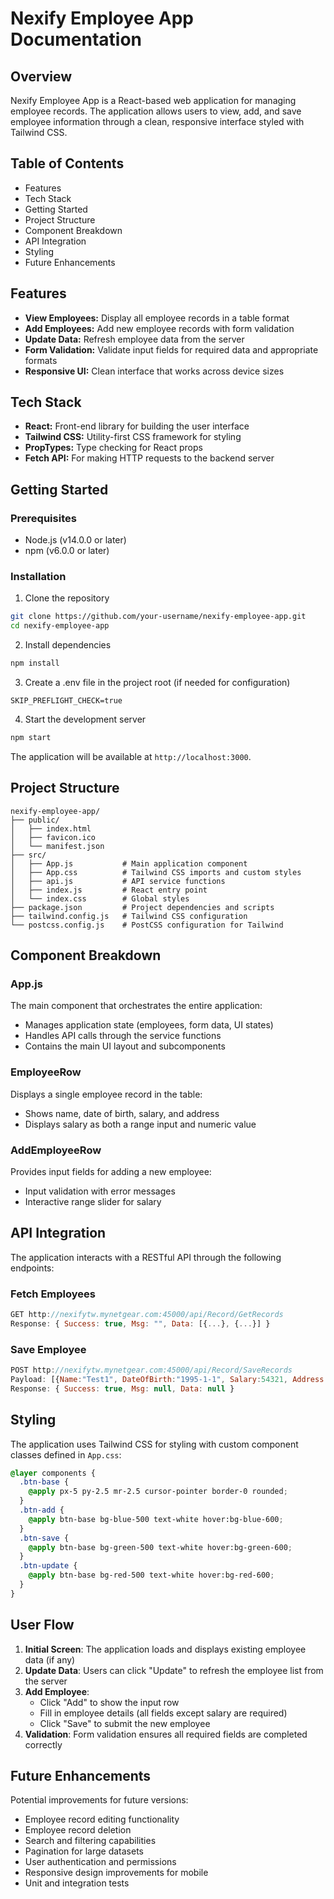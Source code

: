 # Nexify Employee App Documentation

## Overview

Nexify Employee App is a React-based web application for managing employee records. The application allows users to view, add, and save employee information through a clean, responsive interface styled with Tailwind CSS.

## Table of Contents

- Features
- Tech Stack
- Getting Started
- Project Structure
- Component Breakdown
- API Integration
- Styling
- Future Enhancements

## Features

- **View Employees:** Display all employee records in a table format
- **Add Employees:** Add new employee records with form validation
- **Update Data:** Refresh employee data from the server
- **Form Validation:** Validate input fields for required data and appropriate formats
- **Responsive UI:** Clean interface that works across device sizes

## Tech Stack

- **React:** Front-end library for building the user interface
- **Tailwind CSS:** Utility-first CSS framework for styling
- **PropTypes:** Type checking for React props
- **Fetch API:** For making HTTP requests to the backend server

## Getting Started

### Prerequisites

- Node.js (v14.0.0 or later)
- npm (v6.0.0 or later)

### Installation

1. Clone the repository

```bash
git clone https://github.com/your-username/nexify-employee-app.git
cd nexify-employee-app
```

2. Install dependencies

```bash
npm install
```

3. Create a .env file in the project root (if needed for configuration)

```
SKIP_PREFLIGHT_CHECK=true
```

4. Start the development server

```bash
npm start
```

The application will be available at `http://localhost:3000`.

## Project Structure

```
nexify-employee-app/
├── public/
│   ├── index.html
│   ├── favicon.ico
│   └── manifest.json
├── src/
│   ├── App.js           # Main application component
│   ├── App.css          # Tailwind CSS imports and custom styles
│   ├── api.js           # API service functions
│   ├── index.js         # React entry point
│   └── index.css        # Global styles
├── package.json         # Project dependencies and scripts
├── tailwind.config.js   # Tailwind CSS configuration
└── postcss.config.js    # PostCSS configuration for Tailwind
```

## Component Breakdown

### App.js

The main component that orchestrates the entire application:

- Manages application state (employees, form data, UI states)
- Handles API calls through the service functions
- Contains the main UI layout and subcomponents

### EmployeeRow

Displays a single employee record in the table:

- Shows name, date of birth, salary, and address
- Displays salary as both a range input and numeric value

### AddEmployeeRow

Provides input fields for adding a new employee:

- Input validation with error messages
- Interactive range slider for salary

## API Integration

The application interacts with a RESTful API through the following endpoints:

### Fetch Employees

```javascript
GET http://nexifytw.mynetgear.com:45000/api/Record/GetRecords
Response: { Success: true, Msg: "", Data: [{...}, {...}] }
```

### Save Employee

```javascript
POST http://nexifytw.mynetgear.com:45000/api/Record/SaveRecords
Payload: [{Name:"Test1", DateOfBirth:"1995-1-1", Salary:54321, Address:"Test Address1"}, ...]
Response: { Success: true, Msg: null, Data: null }
```

## Styling

The application uses Tailwind CSS for styling with custom component classes defined in `App.css`:

```css
@layer components {
  .btn-base {
    @apply px-5 py-2.5 mr-2.5 cursor-pointer border-0 rounded;
  }
  .btn-add {
    @apply btn-base bg-blue-500 text-white hover:bg-blue-600;
  }
  .btn-save {
    @apply btn-base bg-green-500 text-white hover:bg-green-600;
  }
  .btn-update {
    @apply btn-base bg-red-500 text-white hover:bg-red-600;
  }
}
```

## User Flow

1. **Initial Screen**: The application loads and displays existing employee data (if any)
2. **Update Data**: Users can click "Update" to refresh the employee list from the server
3. **Add Employee**:
   - Click "Add" to show the input row
   - Fill in employee details (all fields except salary are required)
   - Click "Save" to submit the new employee
4. **Validation**: Form validation ensures all required fields are completed correctly

## Future Enhancements

Potential improvements for future versions:

- Employee record editing functionality
- Employee record deletion
- Search and filtering capabilities
- Pagination for large datasets
- User authentication and permissions
- Responsive design improvements for mobile
- Unit and integration tests
